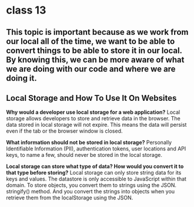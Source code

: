 # class 13

## This topic is important because as we work from our local all of the time, we want to be able to convert things to be able to store it in our local. By knowing this, we can be more aware of what we are doing with our code and where we are doing it.

## Local Storage and How To Use It On Websites

**Why would a developer use local storage for a web application?**
Local storage allows developers to store and retrieve data in the browser. The data stored in local storage will not expire. This means the data will persist even if the tab or the browser window is closed.

**What information should not be stored in local storage?**
Personally Identifiable Information (PII), authentication tokens, user locations and API keys, to name a few, should never be stored in the local storage.

**Local storage can store what type of data? How would you convert it to that type before storing?**
Local storage can only store string data for its keys and values. The datastore is only accessible to JavaScript within that domain. To store objects, you convert them to strings using the JSON. stringify() method. And you convert the strings into objects when you retrieve them from the localStorage using the JSON.
